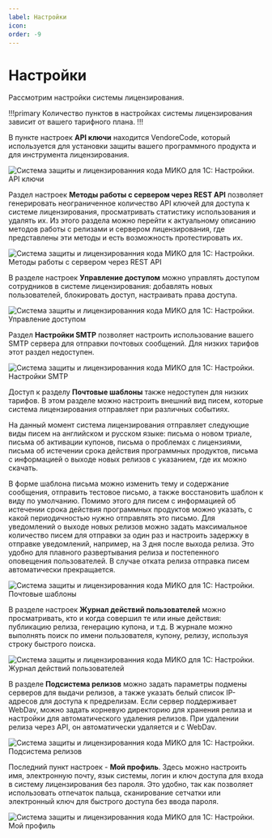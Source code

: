 ```yaml
---
label: Настройки
icon: 
order: -9
---
```

# Настройки

Рассмотрим настройки системы лицензирования.

!!!primary
Количество пунктов в настройках системы лицензирования зависит от вашего тарифного плана.
!!!

В пункте настроек **API ключи** находится VendoreCode, который используется для установки защиты вашего программного продукта и для инструмента лицензирования.

<img class="miko-shadow img-zoomable"  
src="/assets/vendor-cabinet/settings/settings_1.png"
data-original="/assets/vendor-cabinet/settings/settings_1.png"
srcset="/assets/vendor-cabinet/settings/settings_1_prev.png 1x, /assets/vendor-cabinet/settings/settings_1.png 2x"
alt="Система защиты и лицензированния кода МИКО для 1С: Настройки. API ключи"
/>

Раздел настроек **Методы работы с сервером через REST API** позволяет генерировать неограниченное количество API ключей для доступа к системе лицензирования, просматривать статистику использования и удалять их. Из этого раздела можно перейти к актуальному описанию методов работы с релизами и сервером лицензирования, где представлены эти методы и есть возможность протестировать их.

<img class="miko-shadow img-zoomable"  
src="/assets/vendor-cabinet/settings/settings_2.png"
data-original="/assets/vendor-cabinet/settings/settings_2.png"
srcset="/assets/vendor-cabinet/settings/settings_2_prev.png 1x, /assets/vendor-cabinet/settings/settings_2.png 2x"
alt="Система защиты и лицензированния кода МИКО для 1С: Настройки. Методы работы с сервером через REST API"
/>

В разделе настроек **Управление доступом** можно управлять доступом сотрудников в системе лицензирования: добавлять новых пользователей, блокировать доступ, настраивать права доступа.

<img class="miko-shadow img-zoomable"  
src="/assets/vendor-cabinet/settings/settings_3.png"
data-original="/assets/vendor-cabinet/settings/settings_3.png"
srcset="/assets/vendor-cabinet/settings/settings_3_prev.png 1x, /assets/vendor-cabinet/settings/settings_3.png 2x"
alt="Система защиты и лицензированния кода МИКО для 1С: Настройки. Управление доступом"
/>

Раздел **Настройки SMTP** позволяет настроить использование вашего SMTP сервера для отправки почтовых сообщений. Для низких тарифов этот раздел недоступен.

<img class="miko-shadow img-zoomable"  
src="/assets/vendor-cabinet/settings/settings_4.png"
data-original="/assets/vendor-cabinet/settings/settings_4.png"
srcset="/assets/vendor-cabinet/settings/settings_4_prev.png 1x, /assets/vendor-cabinet/settings/settings_4.png 2x"
alt="Система защиты и лицензированния кода МИКО для 1С: Настройки. Настройки SMTP"
/>

Доступ к разделу **Почтовые шаблоны** также недоступен для низких тарифов. В этом разделе можно настроить внешний вид писем, которые система лицензирования отправляет при различных событиях.

На данный момент система лицензирования отправляет следующие виды писем на английском и русском языке: письма о новом триале, письма об активации купонов, письма о проблемах с лицензиями, письма об истечении срока действия программных продуктов, письма с информацией о выходе новых релизов с указанием, где их можно скачать.

В форме шаблона письма можно изменить тему и содержание сообщения, отправить тестовое письмо, а также восстановить шаблон к виду по умолчанию.
Помимо этого для писем с информацией об истечении срока действия программных продуктов можно указать, с какой периодичностью нужно отправлять это письмо.
Для уведомлений о выходе новых релизов можно задать максимальное количество писем для отправки за один раз и настроить задержку в отправке уведомлений, например, на 3 дня после выхода релиза. Это удобно для плавного развертывания релиза и постепенного оповещения пользователей. В случае отката релиза отправка писем автоматически прекращается.

<img class="miko-shadow img-zoomable"  
src="/assets/vendor-cabinet/settings/settings_5.png"
data-original="/assets/vendor-cabinet/settings/settings_5.png"
srcset="/assets/vendor-cabinet/settings/settings_5_prev.png 1x, /assets/vendor-cabinet/settings/settings_5.png 2x"
alt="Система защиты и лицензированния кода МИКО для 1С: Настройки. Почтовые шаблоны"
/>

В разделе настроек **Журнал действий пользователей** можно просматривать, кто и когда совершил те или иные действия: публикацию релиза, генерацию купона, и т.д. В журнале можно выполнять поиск по имени пользователя, купону, релизу, используя строку быстрого поиска.

<img class="miko-shadow img-zoomable"  
src="/assets/vendor-cabinet/settings/settings_6.png"
data-original="/assets/vendor-cabinet/settings/settings_6.png"
srcset="/assets/vendor-cabinet/settings/settings_6_prev.png 1x, /assets/vendor-cabinet/settings/settings_6.png 2x"
alt="Система защиты и лицензированния кода МИКО для 1С: Настройки. Журнал действий пользователей"
/>

В разделе **Подсистема релизов** можно задать параметры подмены серверов для выдачи релизов, а также указать белый список IP-адресов для доступа к предрелизам. Если сервер поддерживает WebDav, можно задать корневую директорию для хранения релиза и настройки для автоматического удаления релизов. При удалении релиза через API, он автоматически удаляется и с WebDav.

<img class="miko-shadow img-zoomable"  
src="/assets/vendor-cabinet/settings/settings_7.png"
data-original="/assets/vendor-cabinet/settings/settings_7.png"
srcset="/assets/vendor-cabinet/settings/settings_7_prev.png 1x, /assets/vendor-cabinet/settings/settings_7.png 2x"
alt="Система защиты и лицензированния кода МИКО для 1С: Настройки. Подсистема релизов"
/>

Последний пункт настроек - **Мой профиль**. Здесь можно настроить имя, электронную почту, язык системы, логин и ключ доступа для входа в систему лицензирования без пароля. Это удобно, так как позволяет использовать отпечаток пальца, сканирование сетчатки или электронный ключ для быстрого доступа без ввода пароля.

<img class="miko-shadow img-zoomable"  
src="/assets/vendor-cabinet/settings/settings_8.png"
data-original="/assets/vendor-cabinet/settings/settings_8.png"
srcset="/assets/vendor-cabinet/settings/settings_8_prev.png 1x, /assets/vendor-cabinet/settings/settings_8.png 2x"
alt="Система защиты и лицензированния кода МИКО для 1С: Настройки. Мой профиль"
/>